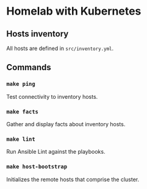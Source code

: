 # Homelab with Kubernetes

## Hosts inventory

All hosts are defined in `src/inventory.yml`.

## Commands

### `make ping`

Test connectivity to inventory hosts.

### `make facts`

Gather and display facts about inventory hosts.

### `make lint`

Run Ansible Lint against the playbooks.

### `make host-bootstrap`

Initializes the remote hosts that comprise the cluster.
